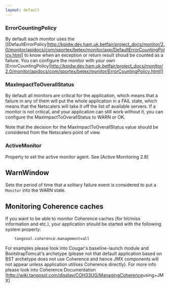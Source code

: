 ```yaml
---
layout: default
---
```

### ErrorCountingPolicy

By default each monitor uses the [[DefaultErrorPolicy|http://kpidw.dev.ham.uk.betfair/project_docs/monitor/2.0/monitor/apidocs/com/sportex/betex/monitor/aop/DefaultErrorCountingPolicy.html] to know when an exception or return result shoud be counted as a failure. You can configure the monitor with your own [ErrorCountingPolicy|http://kpidw.dev.ham.uk.betfair/project_docs/monitor/2.0/monitor/apidocs/com/sportex/betex/monitor/ErrorCountingPolicy.html]]

### MaxImpactToOverallStatus

By default all monitors are critical for the application, which means that a failure in any of them will put the whole
application in a FAIL state, which means that the Netscalers will take it off the list of available servers.
If a monitor is not critical, and your application can still work without it, you can configure the MaxImpactToOverallStatus to WARN or OK.

Note that the decision for the MaxImpactToOverallStatus value should be considered from the Netscalers point of view.

### ActiveMonitor

Property to set the active monitor agent. See [Active Monitoring 2.8]


## WarnWindow

Sets the period of time that a solitary failure event is considered to put a ```Monitor``` into the WARN state.

## Monitoring Coherence caches

If you want to be able to monitor Coherence caches (for hit/miss information and etc.), your application should be started with the following system property:

```
    tangosol.coherence.management=all
```

For examples please look into Cougar's baseline-launch module and BootstrapTomcat's archetype (please not that default application based on BST archetype does not use Coherence and hence JMX components will not appear unless application utilises Coherence directly).
For more info please look into Coherence Documentation [http://wiki.tangosol.com/display/COH33UG/Managing<u>Coherence</u>using+JMX]
